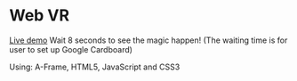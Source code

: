 # Web VR
[Live demo](https://liz-peng.github.io/WebVR/) Wait 8 seconds to see the magic happen! (The waiting time is for user to set up Google Cardboard)

Using: A-Frame, HTML5, JavaScript and CSS3
